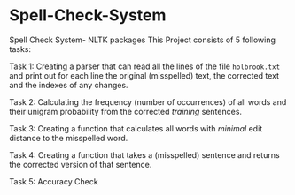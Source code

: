 # Spell-Check-System
Spell Check System- NLTK packages
This Project consists of 5 following tasks:

Task 1: Creating a parser that can read all the lines of the file `holbrook.txt` and print out for each line the original (misspelled) text, the corrected text and the indexes of any changes. 

Task 2: Calculating the frequency (number of occurrences) of all words and their unigram probability from the corrected *training* sentences.

Task 3: Creating a function that calculates all words with *minimal* edit distance to the misspelled word. 

Task 4: Creating a function that takes a (misspelled) sentence and returns the corrected version of that sentence.

Task 5: Accuracy Check
